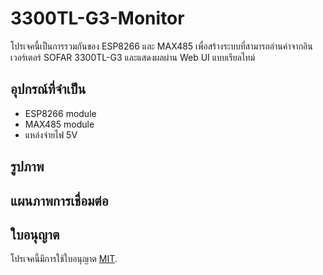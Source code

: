 # 3300TL-G3-Monitor

โปรเจคนี้เป็นการรวมกันของ ESP8266 และ MAX485 เพื่อสร้างระบบที่สามารถอ่านค่าจากอินเวอร์เตอร์ SOFAR 3300TL-G3 และแสดงผลผ่าน Web UI แบบเรียลไทม์


## อุปกรณ์ที่จำเป็น

- ESP8266 module
- MAX485 module
- แหล่งจ่ายไฟ 5V


## รูปภาพ


## แผนภาพการเชื่อมต่อ


## ใบอนุญาต
โปรเจคนี้มีการใช้ใบอนุญาต [MIT](https://opensource.org/licenses/MIT).
